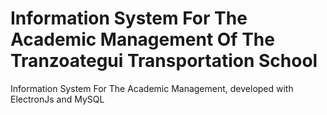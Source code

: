 # Information System For The Academic Management Of The Tranzoategui Transportation School

Information System For The Academic Management, developed with ElectronJs and MySQL
